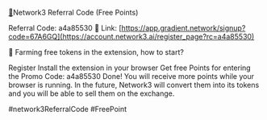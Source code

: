 
[🚀](https://account.network3.ai/register_page?rc=a4a85530)Network3 Referral Code (Free Points)

Referral Code: a4a85530
🔗 Link: [https://app.gradient.network/signup?code=67A6GQ](https://account.network3.ai/register_page?rc=a4a85530)

📣 Farming free tokens in the extension, how to start?

Register
Install the extension in your browser
Get free Points for entering the Promo Code:
a4a85530
Done!
You will receive more points while your browser is running. In the future, Network3 will convert them into its tokens and you will be able to sell them on the exchange.

#network3ReferralCode #FreePoint
